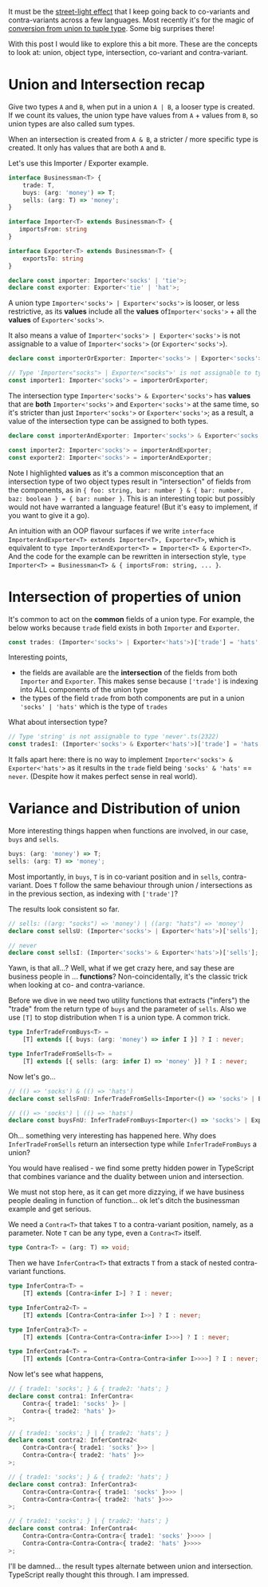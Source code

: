 It must be the [street-light effect](https://en.wikipedia.org/wiki/Streetlight_effect) that I keep going back to co-variants and contra-variants across a few languages. Most recently it's for the magic of [conversion from union to tuple type](/typescript-union-to-tuple-array). Some big surprises there!

With this post I would like to explore this a bit more. These are the concepts to look at: union, object type, intersection, co-variant and contra-variant.

# Union and Intersection recap

Give two types `A` and `B`, when put in a union `A | B`, a looser type is created. If we count its values, the union type have values from `A` + values from `B`, so union types are also called sum types.  

When an intersection is created from `A & B`, a stricter / more specific type is created. It only has values that are both `A` and `B`.

Let's use this Importer / Exporter example.

```TypeScript
interface Businessman<T> { 
    trade: T,
    buys: (arg: 'money') => T;
    sells: (arg: T) => 'money';
}

interface Importer<T> extends Businessman<T> { 
   importsFrom: string
}

interface Exporter<T> extends Businessman<T> {
    exportsTo: string
}

declare const importer: Importer<'socks' | 'tie'>;
declare const exporter: Exporter<'tie' | 'hat'>;
```

A union type `Importer<'socks'> | Exporter<'socks'>` is looser, or less restrictive, as its **values** include all the **values** of`Importer<'socks'>` + all the **values** of `Exporter<'socks'>`.

It also means a value of `Importer<'socks'> | Exporter<'socks'>` is not assignable to a value of `Importer<'socks'>` (or `Exporter<'socks'>`).

```TypeScript
declare const importerOrExporter: Importer<'socks'> | Exporter<'socks'>;

// Type 'Importer<"socks"> | Exporter<"socks">' is not assignable to type 'Importer<"socks">'.
const importer1: Importer<'socks'> = importerOrExporter;
```

The intersection type `Importer<'socks'> & Exporter<'socks'>` has **values** that are **both** `Importer<'socks'>` and `Exporter<'socks'>` at the same time, so it's stricter than just `Importer<'socks'>` or `Exporter<'socks'>`; as a result, a value of the intersection type can be assigned to both types.

```TypeScript
declare const importerAndExporter: Importer<'socks'> & Exporter<'socks'>;

const importer2: Importer<'socks'> = importerAndExporter;
const exporter2: Importer<'socks'> = importerAndExporter;
```

Note I highlighted **values** as it's a common misconception that an intersection type of two object types result in "intersection" of fields from the components, as in `{ foo: string, bar: number } & { bar: number, baz: boolean } = { bar: number }`. This is an interesting topic but possibly would not have warranted a language feature! (But it's easy to implement, if you want to give it a go).

An intuition with an OOP flavour surfaces if we write `interface ImporterAndExporter<T> extends Importer<T>, Exporter<T>`, which is equivalent to `type ImporterAndExporter<T> = Importer<T> & Exporter<T>`. And the code for the example can be rewritten in intersection style, `type Importer<T> = Businessman<T> & { importsFrom: string, ... }`.

# Intersection of properties of union

It's common to act on the **common** fields of a union type. For example, the below works because `trade` field exists in both `Importer` and `Exporter`.

```TypeScript
const trades: (Importer<'socks'> | Exporter<'hats'>)['trade'] = 'hats'; // or 'socks'
```

Interesting points,
* the fields are available are the **intersection** of the fields from both `Importer` and `Exporter`. This makes sense because `['trade']` is indexing into ALL components of the union type
* the types of the field `trade` from both components are put in a union `'socks' | 'hats'` which is the type of `trades`

What about intersection type?

```TypeScript
// Type 'string' is not assignable to type 'never'.ts(2322)
const tradesI: (Importer<'socks'> & Exporter<'hats'>)['trade'] = 'hats';
```

It falls apart here: there is no way to implement `Importer<'socks'> & Exporter<'hats'>` as it results in the `trade` field being `'socks' & 'hats'` == `never`. (Despite how it makes perfect sense in real world).

# Variance and Distribution of union

More interesting things happen when functions are involved, in our case, `buys` and `sells`.

```TypeScript
buys: (arg: 'money') => T;
sells: (arg: T) => 'money';
```

Most importantly, in `buys`, `T` is in co-variant position and in `sells`, contra-variant. Does `T` follow the same behaviour through union / intersections as in the previous section, as indexing with `['trade']`?

The results look consistent so far.

```TypeScript
// sells: ((arg: "socks") => 'money') | ((arg: "hats") => 'money')
declare const sellsU: (Importer<'socks'> | Exporter<'hats'>)['sells'];

// never
declare const sellsI: (Importer<'socks'> & Exporter<'hats'>)['sells'];
```

Yawn, is that all...? Well, what if we get crazy here, and say these are business people in ... **functions**? Non-coincidentally, it's the classic trick when looking at co- and contra-variance.

Before we dive in we need two utility functions that extracts ("infers") the "trade" from the return type of `buys` and the parameter of `sells`. Also we use `[T]` to stop distribution when `T` is a union type. A common trick.

```TypeScript
type InferTradeFromBuys<T> = 
    [T] extends [{ buys: (arg: 'money') => infer I }] ? I : never;

type InferTradeFromSells<T> = 
    [T] extends [{ sells: (arg: infer I) => 'money' }] ? I : never;
```

Now let's go...

```TypeScript
// (() => 'socks') & (() => 'hats')
declare const sellsFnU: InferTradeFromSells<Importer<() => 'socks'> | Exporter<() => 'hats'>>;

// (() => 'socks') | (() => 'hats')
declare const buysFnU: InferTradeFromBuys<Importer<() => 'socks'> | Exporter<() => 'hats'>>;
```

Oh... something very interesting has happened here. Why does `InferTradeFromSells` return an intersection type while `InferTradeFromBuys` a union? 

You would have realised - we find some pretty hidden power in TypeScript that combines variance and the duality between union and intersection. 

We must not stop here, as it can get more dizzying, if we have business people dealing in function of function... ok let's ditch the businessman example and get serious.

We need a `Contra<T>` that takes `T` to a contra-variant position, namely, as a parameter. Note `T` can be any type, even a `Contra<T>` itself.

```TypeScript
type Contra<T> = (arg: T) => void;
```

Then we have `InferContra<T>` that extracts `T` from a stack of nested contra-variant functions.

```TypeScript
type InferContra<T> = 
    [T] extends [Contra<infer I>] ? I : never;

type InferContra2<T> = 
    [T] extends [Contra<Contra<infer I>>] ? I : never;

type InferContra3<T> = 
    [T] extends [Contra<Contra<Contra<infer I>>>] ? I : never;

type InferContra4<T> = 
    [T] extends [Contra<Contra<Contra<Contra<infer I>>>>] ? I : never;
```

Now let's see what happens,

```TypeScript
// { trade1: 'socks'; } & { trade2: 'hats'; }
declare const contra1: InferContra<
    Contra<{ trade1: 'socks' }> |
    Contra<{ trade2: 'hats' }>
>;

// { trade1: 'socks'; } | { trade2: 'hats'; }
declare const contra2: InferContra2<
    Contra<Contra<{ trade1: 'socks' }>> |
    Contra<Contra<{ trade2: 'hats' }>>
>;

// { trade1: 'socks'; } & { trade2: 'hats'; }
declare const contra3: InferContra3<
    Contra<Contra<Contra<{ trade1: 'socks' }>>> |
    Contra<Contra<Contra<{ trade2: 'hats' }>>>
>;

// { trade1: 'socks'; } | { trade2: 'hats'; }
declare const contra4: InferContra4<
    Contra<Contra<Contra<Contra<{ trade1: 'socks' }>>>> |
    Contra<Contra<Contra<Contra<{ trade2: 'hats' }>>>>
>;
```

I'll be damned... the result types alternate between union and intersection. TypeScript really thought this through. I am impressed.